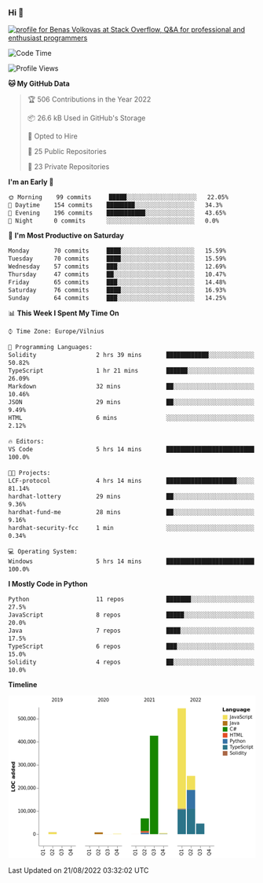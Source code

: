 ### Hi 👋
<a href="https://stackoverflow.com/users/14954249/benas-volkovas"><img src="https://stackoverflow.com/users/flair/14954249.png?theme=dark" width="208" height="58" alt="profile for Benas Volkovas at Stack Overflow, Q&amp;A for professional and enthusiast programmers" title="profile for Benas Volkovas at Stack Overflow, Q&amp;A for professional and enthusiast programmers"></a>

<!--START_SECTION:waka-->
![Code Time](http://img.shields.io/badge/Code%20Time-808%20hrs%2035%20mins-blue)

![Profile Views](http://img.shields.io/badge/Profile%20Views-0-blue)

**🐱 My GitHub Data** 

> 🏆 506 Contributions in the Year 2022
 > 
> 📦 26.6 kB Used in GitHub's Storage 
 > 
> 💼 Opted to Hire
 > 
> 📜 25 Public Repositories 
 > 
> 🔑 23 Private Repositories  
 > 
**I'm an Early 🐤** 

```text
🌞 Morning    99 commits     █████░░░░░░░░░░░░░░░░░░░░   22.05% 
🌆 Daytime    154 commits    ████████░░░░░░░░░░░░░░░░░   34.3% 
🌃 Evening    196 commits    ███████████░░░░░░░░░░░░░░   43.65% 
🌙 Night      0 commits      ░░░░░░░░░░░░░░░░░░░░░░░░░   0.0%

```
📅 **I'm Most Productive on Saturday** 

```text
Monday       70 commits     ████░░░░░░░░░░░░░░░░░░░░░   15.59% 
Tuesday      70 commits     ████░░░░░░░░░░░░░░░░░░░░░   15.59% 
Wednesday    57 commits     ███░░░░░░░░░░░░░░░░░░░░░░   12.69% 
Thursday     47 commits     ██░░░░░░░░░░░░░░░░░░░░░░░   10.47% 
Friday       65 commits     ███░░░░░░░░░░░░░░░░░░░░░░   14.48% 
Saturday     76 commits     ████░░░░░░░░░░░░░░░░░░░░░   16.93% 
Sunday       64 commits     ███░░░░░░░░░░░░░░░░░░░░░░   14.25%

```


📊 **This Week I Spent My Time On** 

```text
⌚︎ Time Zone: Europe/Vilnius

💬 Programming Languages: 
Solidity                 2 hrs 39 mins       ████████████░░░░░░░░░░░░░   50.82% 
TypeScript               1 hr 21 mins        ██████░░░░░░░░░░░░░░░░░░░   26.09% 
Markdown                 32 mins             ██░░░░░░░░░░░░░░░░░░░░░░░   10.46% 
JSON                     29 mins             ██░░░░░░░░░░░░░░░░░░░░░░░   9.49% 
HTML                     6 mins              ░░░░░░░░░░░░░░░░░░░░░░░░░   2.12%

🔥 Editors: 
VS Code                  5 hrs 14 mins       █████████████████████████   100.0%

🐱‍💻 Projects: 
LCF-protocol             4 hrs 14 mins       ████████████████████░░░░░   81.14% 
hardhat-lottery          29 mins             ██░░░░░░░░░░░░░░░░░░░░░░░   9.36% 
hardhat-fund-me          28 mins             ██░░░░░░░░░░░░░░░░░░░░░░░   9.16% 
hardhat-security-fcc     1 min               ░░░░░░░░░░░░░░░░░░░░░░░░░   0.34%

💻 Operating System: 
Windows                  5 hrs 14 mins       █████████████████████████   100.0%

```

**I Mostly Code in Python** 

```text
Python                   11 repos            ███████░░░░░░░░░░░░░░░░░░   27.5% 
JavaScript               8 repos             █████░░░░░░░░░░░░░░░░░░░░   20.0% 
Java                     7 repos             ████░░░░░░░░░░░░░░░░░░░░░   17.5% 
TypeScript               6 repos             ███░░░░░░░░░░░░░░░░░░░░░░   15.0% 
Solidity                 4 repos             ██░░░░░░░░░░░░░░░░░░░░░░░   10.0%

```


**Timeline**

![Chart not found](https://raw.githubusercontent.com/BenasVolkovas/BenasVolkovas/main/charts/bar_graph.png) 


 Last Updated on 21/08/2022 03:32:02 UTC
<!--END_SECTION:waka-->
